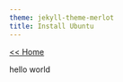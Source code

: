 ```yaml
---
theme: jekyll-theme-merlot
title: Install Ubuntu
---
```

[<< Home](https://yaikaew.github.io/index.html)

hello world
